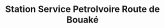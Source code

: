 ---
title: "Station Service PetroIvoire Route de Bouaké"
url: /yamoussoukro/station-service-petroivoire-route-de-bouake/
shop: shop
---